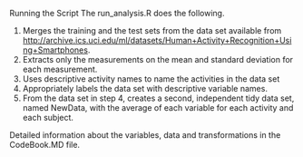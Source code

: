 Running the Script
The run_analysis.R does the following.
1.	Merges the training and the test sets from the data set available from http://archive.ics.uci.edu/ml/datasets/Human+Activity+Recognition+Using+Smartphones.
2.	Extracts only the measurements on the mean and standard deviation for each measurement.
3.	Uses descriptive activity names to name the activities in the data set
4.	Appropriately labels the data set with descriptive variable names.
5.	From the data set in step 4, creates a second, independent tidy data set, named NewData, with the average of each variable for each activity and each subject.

Detailed information about the variables, data and transformations in the CodeBook.MD file.

